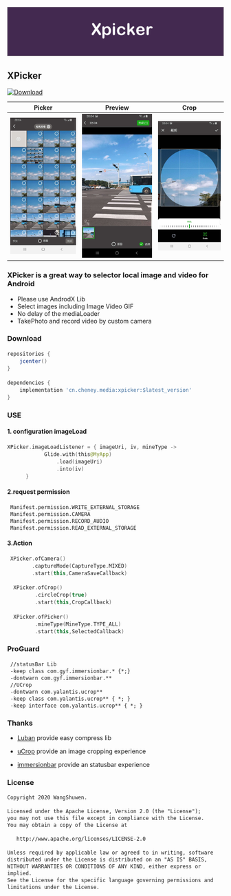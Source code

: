 ![Image](./art/guide.png)

## XPicker

[ ![Download](https://api.bintray.com/packages/wenwen/maven/xpicker/images/download.svg) ](https://bintray.com/wenwen/maven/xpicker/_latestVersion)

|            Picker             |            Preview            |             Crop              |
| :---------------------------: | :---------------------------: | :---------------------------: |
| <img src="./art/demo1.jpeg"/> | <img src="./art/demo2.jpeg"/> | <img src="./art/demo3.jpeg"/> |

### XPicker is  a great way  to selector local image and video  for Android

- Please use AndrodX Lib 
- Select images including Image Video GIF 
- No delay of the mediaLoader
- TakePhoto and record video by custom camera 

### Download

```gradle
repositories {
    jcenter()
}

dependencies {
    implementation 'cn.cheney.media:xpicker:$latest_version'
}
```

### USE

#### 1. configuration imageLoad

```kotlin
XPicker.imageLoadListener = { imageUri, iv, mineType ->
            Glide.with(this@MyApp)
                .load(imageUri)
                .into(iv)
      }
```

#### 2.request permission

```text
 Manifest.permission.WRITE_EXTERNAL_STORAGE
 Manifest.permission.CAMERA
 Manifest.permission.RECORD_AUDIO
 Manifest.permission.READ_EXTERNAL_STORAGE
```

#### 3.Action

```kotlin
 XPicker.ofCamera()
        .captureMode(CaptureType.MIXED)
        .start(this,CameraSaveCallback)

  XPicker.ofCrop()
         .circleCrop(true)
         .start(this,CropCallback)

  XPicker.ofPicker()
         .mineType(MineType.TYPE_ALL)
         .start(this,SelectedCallback)

```

### ProGuard

```text
 //statusBar Lib
 -keep class com.gyf.immersionbar.* {*;}
 -dontwarn com.gyf.immersionbar.**
 //UCrop
 -dontwarn com.yalantis.ucrop**
 -keep class com.yalantis.ucrop** { *; }
 -keep interface com.yalantis.ucrop** { *; }
```

### Thanks

- [Luban](https://github.com/Curzibn/Luban) provide easy compress lib

- [uCrop](https://github.com/Yalantis/uCrop) provide an  image cropping experience

- [immersionbar](https://github.com/gyf-dev/ImmersionBar) provide an  statusbar experience

### License

    Copyright 2020 WangShuwen.
    
    Licensed under the Apache License, Version 2.0 (the "License");
    you may not use this file except in compliance with the License.
    You may obtain a copy of the License at
    
       http://www.apache.org/licenses/LICENSE-2.0
    
    Unless required by applicable law or agreed to in writing, software
    distributed under the License is distributed on an "AS IS" BASIS,
    WITHOUT WARRANTIES OR CONDITIONS OF ANY KIND, either express or implied.
    See the License for the specific language governing permissions and
    limitations under the License.